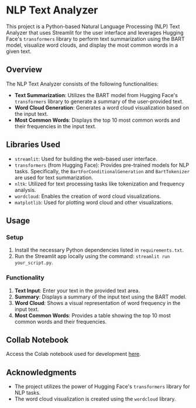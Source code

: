 # NLP Text Analyzer

This project is a Python-based Natural Language Processing (NLP) Text Analyzer that uses Streamlit for the user interface and leverages Hugging Face's `transformers` library to perform text summarization using the BART model, visualize word clouds, and display the most common words in a given text.

## Overview

The NLP Text Analyzer consists of the following functionalities:

- **Text Summarization**: Utilizes the BART model from Hugging Face's `transformers` library to generate a summary of the user-provided text.
- **Word Cloud Generation**: Generates a word cloud visualization based on the input text.
- **Most Common Words**: Displays the top 10 most common words and their frequencies in the input text.

## Libraries Used

- `streamlit`: Used for building the web-based user interface.
- `transformers` (from Hugging Face): Provides pre-trained models for NLP tasks. Specifically, the `BartForConditionalGeneration` and `BartTokenizer` are used for text summarization.
- `nltk`: Utilized for text processing tasks like tokenization and frequency analysis.
- `wordcloud`: Enables the creation of word cloud visualizations.
- `matplotlib`: Used for plotting word cloud and other visualizations.

## Usage

### Setup

1. Install the necessary Python dependencies listed in `requirements.txt`.
2. Run the Streamlit app locally using the command: `streamlit run your_script.py`.

### Functionality

1. **Text Input**: Enter your text in the provided text area.
2. **Summary**: Displays a summary of the input text using the BART model.
3. **Word Cloud**: Shows a visual representation of word frequency in the input text.
4. **Most Common Words**: Provides a table showing the top 10 most common words and their frequencies.

## Collab Notebook
Access the Colab notebook used for development [here](https://colab.research.google.com/drive/1Y2vv_pZ5nKXKLrXrmsSu6z8hz6ncjWOz#scrollTo=y5-24_9jLdT2).

## Acknowledgments
- The project utilizes the power of Hugging Face's `transformers` library for NLP tasks.
- The word cloud visualization is created using the `wordcloud` library.
